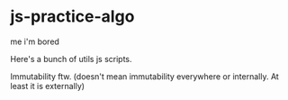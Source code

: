 # js-practice-algo
me i'm bored

Here's a bunch of utils js scripts.

Immutability ftw. (doesn't mean immutability everywhere or internally. At least it is externally)
